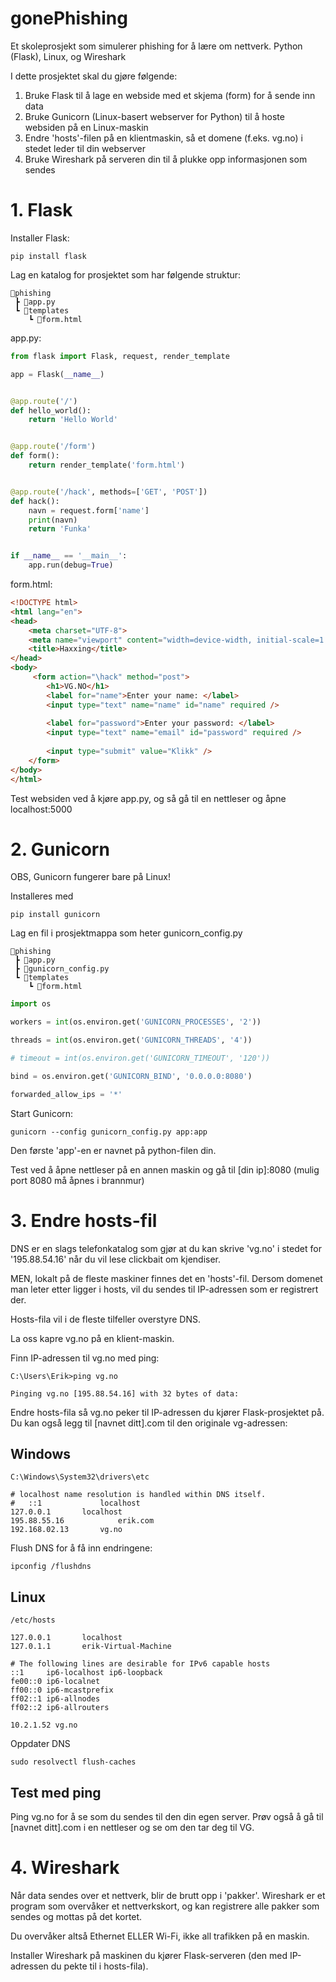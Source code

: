 # gonePhishing
Et skoleprosjekt som simulerer phishing for å lære om nettverk. Python (Flask), Linux, og Wireshark

I dette prosjektet skal du gjøre følgende:
1. Bruke Flask til å lage en webside med et skjema (form) for å sende inn data
1. Bruke Gunicorn (Linux-basert webserver for Python) til å hoste websiden på en Linux-maskin
1. Endre 'hosts'-filen på en klientmaskin, så et domene (f.eks. vg.no) i stedet leder til din webserver
1. Bruke Wireshark på serveren din til å plukke opp informasjonen som sendes

# 1. Flask

Installer Flask:
```terminal
pip install flask
```

Lag en katalog for prosjektet som har følgende struktur:
```     
📂phishing
 ┣ 📜app.py
 ┗ 📂templates
    ┗ 📜form.html
```
app.py:
```python
from flask import Flask, request, render_template

app = Flask(__name__)


@app.route('/')
def hello_world():
    return 'Hello World'


@app.route('/form')
def form():
    return render_template('form.html')


@app.route('/hack', methods=['GET', 'POST'])
def hack():
    navn = request.form['name']
    print(navn)
    return 'Funka'


if __name__ == '__main__':
    app.run(debug=True)
```

form.html:
```html
<!DOCTYPE html>
<html lang="en">
<head>
    <meta charset="UTF-8">
    <meta name="viewport" content="width=device-width, initial-scale=1.0">
    <title>Haxxing</title>
</head>
<body>
     <form action="\hack" method="post">
        <h1>VG.NO</h1>
        <label for="name">Enter your name: </label>
        <input type="text" name="name" id="name" required />
    
        <label for="password">Enter your password: </label>
        <input type="text" name="email" id="password" required />
    
        <input type="submit" value="Klikk" />
    </form>
</body>
</html>
```

Test websiden ved å kjøre app.py, og så gå til en nettleser og åpne localhost:5000

# 2. Gunicorn

OBS, Gunicorn fungerer bare på Linux!

Installeres med 
```console
pip install gunicorn
```
Lag en fil i prosjektmappa som heter gunicorn_config.py

```     
📂phishing
 ┣ 📜app.py
 ┣ 📜gunicorn_config.py
 ┗ 📂templates
    ┗ 📜form.html
```

```python
import os

workers = int(os.environ.get('GUNICORN_PROCESSES', '2'))

threads = int(os.environ.get('GUNICORN_THREADS', '4'))

# timeout = int(os.environ.get('GUNICORN_TIMEOUT', '120'))

bind = os.environ.get('GUNICORN_BIND', '0.0.0.0:8080')

forwarded_allow_ips = '*'
```

Start Gunicorn:
```terminal
gunicorn --config gunicorn_config.py app:app
```
Den første 'app'-en er navnet på python-filen din.

Test ved å åpne nettleser på en annen maskin og gå til [din ip]:8080 (mulig port 8080 må åpnes i brannmur)

# 3. Endre hosts-fil
DNS er en slags telefonkatalog som gjør at du kan skrive 'vg.no' i stedet for '195.88.54.16' når du vil lese clickbait om kjendiser.

MEN, lokalt på de fleste maskiner finnes det en 'hosts'-fil. Dersom domenet man leter etter ligger i hosts, vil du sendes til IP-adressen som er registrert der.

Hosts-fila vil i de fleste tilfeller overstyre DNS.

La oss kapre vg.no på en klient-maskin.

Finn IP-adressen til vg.no med ping:

```console
C:\Users\Erik>ping vg.no

Pinging vg.no [195.88.54.16] with 32 bytes of data:
```
Endre hosts-fila så vg.no peker til IP-adressen du kjører Flask-prosjektet på. Du kan også legg til [navnet ditt].com til den originale vg-adressen:

## Windows

```
C:\Windows\System32\drivers\etc
```
```
# localhost name resolution is handled within DNS itself.
#	::1             localhost
127.0.0.1		localhost
195.88.55.16            erik.com
192.168.02.13		vg.no
```
Flush DNS for å få inn endringene:
```
ipconfig /flushdns
```

## Linux
```console
/etc/hosts
```
```
127.0.0.1       localhost
127.0.1.1       erik-Virtual-Machine

# The following lines are desirable for IPv6 capable hosts
::1     ip6-localhost ip6-loopback
fe00::0 ip6-localnet
ff00::0 ip6-mcastprefix
ff02::1 ip6-allnodes
ff02::2 ip6-allrouters

10.2.1.52 vg.no
```
Oppdater DNS
```
sudo resolvectl flush-caches
```
## Test med ping
Ping vg.no for å se som du sendes til den din egen server. Prøv også å gå til [navnet ditt].com i en nettleser og se om den tar deg til VG.

# 4. Wireshark

Når data sendes over et nettverk, blir de brutt opp i 'pakker'. Wireshark er et program som overvåker et nettverkskort, og kan registrere alle pakker som sendes og mottas på det kortet.

Du overvåker altså Ethernet ELLER Wi-Fi, ikke all trafikken på en maskin.

Installer Wireshark på maskinen du kjører Flask-serveren (den med IP-adressen du pekte til i hosts-fila).
